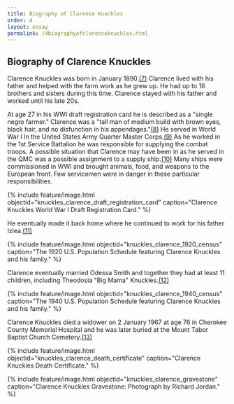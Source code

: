 ```yaml
---
title: Biography of Clarence Knuckles
order: 4
layout: essay
permalink: /4biographyofclarenceknuckles.html
---
```


## Biography of Clarence Knuckles

Clarence Knuckles was born in January 1890.[(7)](https://zigavivei.github.io/family_history_cb/9sources.html) Clarence lived with his father and helped with the farm work as he grew up. He had up to 16 brothers and sisters during this time. Clarence stayed with his father and worked until his late 20s.

At age 27 in his WWI draft registration card he is described as a "single negro farmer." Clarence was a "tall man of medium build with brown eyes, black hair, and no disfunction in his appendages."[(8)](https://zigavivei.github.io/family_history_cb/9sources.html) He served in World War I In the United States Army Quarter Master Corps.[(9)](https://zigavivei.github.io/family_history_cb/9sources.html) As he worked in the 1st Service Battalion he was responsible for supplying the combat troops. A possible situation that Clarence may have been in as he served in the QMC was a possible assignment to a supply ship.[(10)](https://zigavivei.github.io/family_history_cb/9sources.html) Many ships were commissioned in WWI and brought animals, food, and weapons to the European front. Few servicemen were in danger in these particular responsibilities. 

{% include feature/image.html objectid="knuckles_clarence_draft_registration_card" caption="Clarence Knuckles World War I Draft Registration Card." %}

He eventually made it back home where he continued to work for his father Iziea.[(11)](https://zigavivei.github.io/family_history_cb/9sources.html)

{% include feature/image.html objectid="knuckles_clarence_1920_census" caption="The 1920 U.S. Population Schedule featuring Clarence Knuckles and his family." %}


Clarence eventually married Odessa Smith and together they had at least 11 children, including Theodosia "Big Mama" Knuckles.[(12)](https://zigavivei.github.io/family_history_cb/9sources.html)

{% include feature/image.html objectid="knuckles_clarence_1940_census" caption="The 1940 U.S. Population Schedule featuring Clarence Knuckles and his family." %}


Clarence Knuckles died a widower on 2 January 1967 at age 76 in Cherokee County Memorial Hospital and he was later buried at the Mount Tabor Baptist Church Cemetery.[(13)](https://zigavivei.github.io/family_history_cb/9sources.html)

{% include feature/image.html objectid="knuckles_clarence_death_certificate" caption="Clarence Knuckles Death Certificate." %}

{% include feature/image.html objectid="knuckles_clarence_gravestone" caption="Clarence Knuckles Gravestone: Photograph by Richard Jordan." %}
